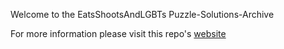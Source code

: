 Welcome to the EatsShootsAndLGBTs Puzzle-Solutions-Archive

For more information please visit this repo's [website](https://eatsshootsandlgbts.github.io/Puzzle-Solutions-Archive/)
